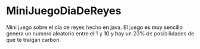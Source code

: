 # MiniJuegoDiaDeReyes
 Mini juego sobre el dia de reyes hecho en java.
 El juego es muy sencillo genera un numero aleatorio entre el 1 y 10 y hay un 20% de posibilidades de que te traigan carbon.
